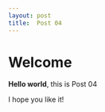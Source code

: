```yaml
---
layout: post
title:  Post 04
---
```


# Welcome

**Hello world**, this is Post 04

I hope you like it!